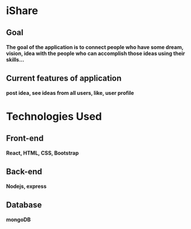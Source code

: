 # iShare

## Goal

#### The goal of the application is to connect people who have some dream, vision, idea with the people who can accomplish those ideas using their skills...

## Current features of application

#### post idea, see ideas from all users, like, user profile

# Technologies Used

## Front-end

#### React, HTML, CSS, Bootstrap

## Back-end

#### Nodejs, express

## Database

#### mongoDB
